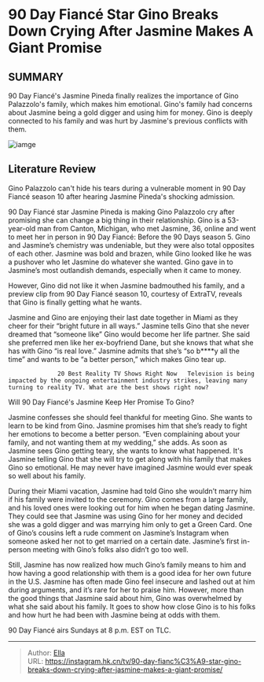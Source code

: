 # 90 Day Fiancé Star Gino Breaks Down Crying After Jasmine Makes A Giant Promise


## SUMMARY 



  90 Day Fiancé&#39;s Jasmine Pineda finally realizes the importance of Gino Palazzolo&#39;s family, which makes him emotional.   Gino&#39;s family had concerns about Jasmine being a gold digger and using him for money.   Gino is deeply connected to his family and was hurt by Jasmine&#39;s previous conflicts with them.  

![iamge](https://static1.srcdn.com/wordpress/wp-content/uploads/2023/12/90-day-fianc-s-gino-palazzolo-makes-big-mistake-visiting-this-city-with-jasmine-pineda.jpg)

## Literature Review
Gino Palazzolo can&#39;t hide his tears during a vulnerable moment in 90 Day Fiancé season 10 after hearing Jasmine Pineda&#39;s shocking admission.




90 Day Fiancé star Jasmine Pineda is making Gino Palazzolo cry after promising she can change a big thing in their relationship. Gino is a 53-year-old man from Canton, Michigan, who met Jasmine, 36, online and went to meet her in person in 90 Day Fiancé: Before the 90 Days season 5. Gino and Jasmine’s chemistry was undeniable, but they were also total opposites of each other. Jasmine was bold and brazen, while Gino looked like he was a pushover who let Jasmine do whatever she wanted. Gino gave in to Jasmine’s most outlandish demands, especially when it came to money.




However, Gino did not like it when Jasmine badmouthed his family, and a preview clip from 90 Day Fiancé season 10, courtesy of ExtraTV, reveals that Gino is finally getting what he wants.


 

Jasmine and Gino are enjoying their last date together in Miami as they cheer for their “bright future in all ways.” Jasmine tells Gino that she never dreamed that “someone like” Gino would become her life partner. She said she preferred men like her ex-boyfriend Dane, but she knows that what she has with Gino “is real love.” Jasmine admits that she’s “so b****y all the time” and wants to be “a better person,” which makes Gino tear up.

                  20 Best Reality TV Shows Right Now   Television is being impacted by the ongoing entertainment industry strikes, leaving many turning to reality TV. What are the best shows right now?    





 Will 90 Day Fiancé&#39;s Jasmine Keep Her Promise To Gino? 
          

Jasmine confesses she should feel thankful for meeting Gino. She wants to learn to be kind from Gino. Jasmine promises him that she’s ready to fight her emotions to become a better person. “Even complaining about your family, and not wanting them at my wedding,” she adds. As soon as Jasmine sees Gino getting teary, she wants to know what happened. It&#39;s Jasmine telling Gino that she will try to get along with his family that makes Gino so emotional. He may never have imagined Jasmine would ever speak so well about his family.

During their Miami vacation, Jasmine had told Gino she wouldn’t marry him if his family were invited to the ceremony. Gino comes from a large family, and his loved ones were looking out for him when he began dating Jasmine. They could see that Jasmine was using Gino for her money and decided she was a gold digger and was marrying him only to get a Green Card. One of Gino’s cousins left a rude comment on Jasmine’s Instagram when someone asked her not to get married on a certain date. Jasmine’s first in-person meeting with Gino’s folks also didn’t go too well.




Still, Jasmine has now realized how much Gino’s family means to him and how having a good relationship with them is a good idea for her own future in the U.S. Jasmine has often made Gino feel insecure and lashed out at him during arguments, and it’s rare for her to praise him. However, more than the good things that Jasmine said about him, Gino was overwhelmed by what she said about his family. It goes to show how close Gino is to his folks and how hurt he had been with Jasmine being at odds with them.



90 Day Fiancé airs Sundays at 8 p.m. EST on TLC.






---

> Author: [Ella](https://instagram.hk.cn/)  
> URL: https://instagram.hk.cn/tv/90-day-fianc%C3%A9-star-gino-breaks-down-crying-after-jasmine-makes-a-giant-promise/  

